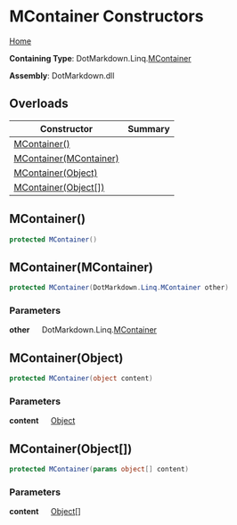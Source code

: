 # MContainer Constructors

[Home](../../../../README.md)

**Containing Type**: DotMarkdown\.Linq\.[MContainer](../README.md)

**Assembly**: DotMarkdown\.dll

## Overloads

| Constructor | Summary |
| ----------- | ------- |
| [MContainer()](#DotMarkdown_Linq_MContainer__ctor) | |
| [MContainer(MContainer)](#DotMarkdown_Linq_MContainer__ctor_DotMarkdown_Linq_MContainer_) | |
| [MContainer(Object)](#DotMarkdown_Linq_MContainer__ctor_System_Object_) | |
| [MContainer(Object\[\])](#DotMarkdown_Linq_MContainer__ctor_System_Object___) | |

## MContainer\(\) <a name="DotMarkdown_Linq_MContainer__ctor"></a>

```csharp
protected MContainer()
```

## MContainer\(MContainer\) <a name="DotMarkdown_Linq_MContainer__ctor_DotMarkdown_Linq_MContainer_"></a>

```csharp
protected MContainer(DotMarkdown.Linq.MContainer other)
```

### Parameters

**other** &emsp; DotMarkdown\.Linq\.[MContainer](../README.md)

## MContainer\(Object\) <a name="DotMarkdown_Linq_MContainer__ctor_System_Object_"></a>

```csharp
protected MContainer(object content)
```

### Parameters

**content** &emsp; [Object](https://docs.microsoft.com/en-us/dotnet/api/system.object)

## MContainer\(Object\[\]\) <a name="DotMarkdown_Linq_MContainer__ctor_System_Object___"></a>

```csharp
protected MContainer(params object[] content)
```

### Parameters

**content** &emsp; [Object](https://docs.microsoft.com/en-us/dotnet/api/system.object)\[\]